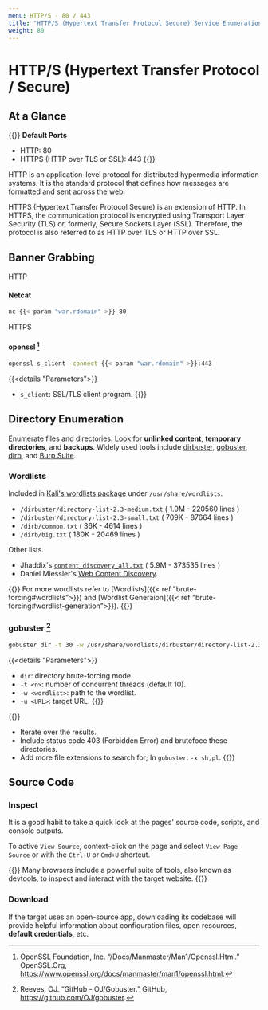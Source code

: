 ```yaml
---
menu: HTTP/S - 80 / 443
title: "HTTP/S (Hypertext Transfer Protocol Secure) Service Enumeration"
weight: 80
---
```

# HTTP/S (Hypertext Transfer Protocol / Secure)

## At a Glance

{{<highlight>}}
**Default Ports**
- HTTP: 80
- HTTPS (HTTP over TLS or SSL): 443
{{</highlight>}}

HTTP is an application-level protocol
for distributed hypermedia information systems.
It is the standard protocol that defines
how messages are formatted
and sent across the web.

HTTPS (Hypertext Transfer Protocol Secure) is an extension of HTTP.
In HTTPS, the communication protocol is encrypted using Transport Layer Security (TLS) or,
formerly,
Secure Sockets Layer (SSL).
Therefore,
the protocol is also referred to
as HTTP over TLS or HTTP over SSL.

## Banner Grabbing

HTTP

#### Netcat
```sh
nc {{< param "war.rdomain" >}} 80
```

HTTPS

#### openssl [^openssl]
```sh
openssl s_client -connect {{< param "war.rdomain" >}}:443
```
{{<details "Parameters">}}
- `s_client`:  SSL/TLS client program.
{{</details>}}

## Directory Enumeration

Enumerate files and directories.
Look for **unlinked content**,
**temporary directories**,
and **backups**.
Widely used tools include
[dirbuster](https://www.owasp.org/index.php/Category:OWASP_DirBuster_Project),
[gobuster](https://github.com/OJ/gobuster),
[dirb](https://sourceforge.net/projects/dirb/),
and [Burp Suite](https://portswigger.net/burp).

### Wordlists

Included in [Kali's wordlists package](https://tools.kali.org/password-attacks/wordlists)
under `/usr/share/wordlists`.

- `/dirbuster/directory-list-2.3-medium.txt` ( 1.9M - 220560 lines )
- `/dirbuster/directory-list-2.3-small.txt` ( 709K - 87664 lines )
- `/dirb/common.txt` ( 36K - 4614 lines )
- `/dirb/big.txt` ( 180K - 20469 lines )

Other lists.

- Jhaddix's [`content_discovery_all.txt`](https://gist.github.com/jhaddix/b80ea67d85c13206125806f0828f4d10) ( 5.9M - 373535 lines )
- Daniel Miessler's [Web Content Discovery](https://github.com/danielmiessler/SecLists/tree/master/Discovery/Web-Content).

{{<note>}}
For more wordlists
refer to [Wordlists]({{< ref "brute-forcing#wordlists">}})
and [Wordlist Generaion]({{< ref "brute-forcing#wordlist-generation">}}).
{{</note>}}

### gobuster [^gobuster]

```sh
gobuster dir -t 30 -w /usr/share/wordlists/dirbuster/directory-list-2.3-medium.txt -u https://{{< param "war.rhost" >}}/
```
{{<details "Parameters">}}
- `dir`: directory brute-forcing mode.
- `-t <n>`: number of concurrent threads (default 10).
- `-w <wordlist>`: path to the wordlist.
- `-u <URL>`: target URL.
{{</details>}}

{{<note>}}
- Iterate over the results.
- Include status code 403 (Forbidden Error) and brutefoce these directories.
- Add more file extensions to search for; In `gobuster`: `-x sh,pl`.
{{</note>}}

## Source Code

### Inspect

It is a good habit to take a quick look at the pages' source code, scripts, and console outputs.

To active `View Source`, context-click on the page and select `View Page Source` or with the `Ctrl+U` or `Cmd+U` shortcut.

{{<note>}}
Many browsers include a powerful suite of tools, also known as devtools, to inspect and interact with the target website.
{{</note>}}

### Download

If the target uses an open-source app, downloading its codebase will provide helpful information about configuration files, open resources, **default credentials**, etc.

[^gobuster]: Reeves, OJ. “GitHub - OJ/Gobuster.” GitHub, https://github.com/OJ/gobuster.
[^dirb]: Pinuaga, Ramon. “DIRB .” DIRB Homepage, http://dirb.sourceforge.net/.
[^openssl]: OpenSSL Foundation, Inc. “/Docs/Manmaster/Man1/Openssl.Html.” OpenSSL.Org, https://www.openssl.org/docs/manmaster/man1/openssl.html.
